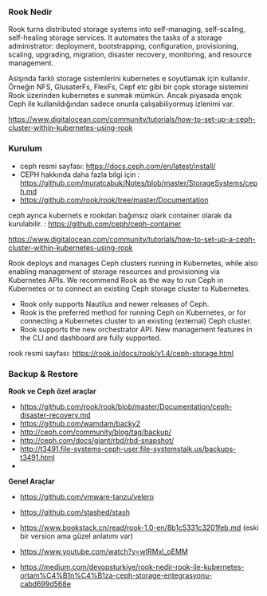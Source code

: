 ### Rook Nedir

Rook turns distributed storage systems into self-managing, self-scaling, self-healing storage services. It automates the tasks of a storage administrator: deployment, bootstrapping, configuration, provisioning, scaling, upgrading, migration, disaster recovery, monitoring, and resource management.

Aslşında farklı storage sistemlerini kubernetes e soyutlamak için kullanılır. Örneğin NFS, GlusaterFs, FlexFs, Cepf etc gibi bir çopk storage sistemini Rook üzerinden kubernetes e sunmak mümkün. Ancak piyasada ençok Ceph ile kullanıldığından sadece onunla çalışabiliyormuş izlenimi var.




https://www.digitalocean.com/community/tutorials/how-to-set-up-a-ceph-cluster-within-kubernetes-using-rook








### Kurulum

- ceph resmi sayfası: https://docs.ceph.com/en/latest/install/
- CEPH hakkında daha fazla bilgi için : https://github.com/muratcabuk/Notes/blob/master/StorageSystems/ceph.md
- https://github.com/rook/rook/tree/master/Documentation

ceph ayrıca kubernets e rookdan bağımsız olark container olarak da kurulabilir. : https://github.com/ceph/ceph-container



https://www.digitalocean.com/community/tutorials/how-to-set-up-a-ceph-cluster-within-kubernetes-using-rook



Rook deploys and manages Ceph clusters running in Kubernetes, while also enabling management of storage resources and provisioning via Kubernetes APIs. We recommend Rook as the way to run Ceph in Kubernetes or to connect an existing Ceph storage cluster to Kubernetes.

- Rook only supports Nautilus and newer releases of Ceph.
- Rook is the preferred method for running Ceph on Kubernetes, or for connecting a Kubernetes cluster to an existing (external) Ceph cluster.
- Rook supports the new orchestrator API. New management features in the CLI and dashboard are fully supported.


rook resmi sayfası: https://rook.io/docs/rook/v1.4/ceph-storage.html




### Backup & Restore

**Rook ve Ceph özel araçlar**
- https://github.com/rook/rook/blob/master/Documentation/ceph-disaster-recovery.md
- https://github.com/wamdam/backy2
- http://ceph.com/community/blog/tag/backup/
- http://ceph.com/docs/giant/rbd/rbd-snapshot/
- http://t3491.file-systems-ceph-user.file-systemstalk.us/backups-t3491.html
- 


**Genel Araçlar**
- https://github.com/vmware-tanzu/velero
- https://github.com/stashed/stash



- https://www.bookstack.cn/read/rook-1.0-en/8b1c5331c3201feb.md (eski bir version ama güzel anlatımı var)
- https://www.youtube.com/watch?v=wIRMxl_oEMM 
- https://medium.com/devopsturkiye/rook-nedir-rook-ile-kubernetes-ortam%C4%B1n%C4%B1za-ceph-storage-entegrasyonu-cabd699d568e
